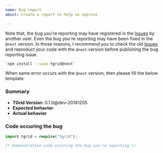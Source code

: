 ```yaml
---
name: Bug report
about: Create a report to help us improve

---
```


Note that, the bug you're reporting may have registered in the [Issues](https://github.com/samchon/tgrid/search?type=Issues) by another user. Even the bug you're reporting may have been fixed in the `@next` version. In those reasons, I recommend you to check the old [Issues](https://github.com/samchon/tgrid/search?type=Issues) and reproduct your code with the `@next` version before publishing the bug reporting issue.

```bash
`npm install --save tgrid@next`
```

When same error occurs with the `@next` version, then please fill the below template:

### Summary
  - **TGrid Version**: 0.1.0@dev-20181205
  - **Expected behavior**: 
  - **Actual behavior**

### Code occuring the bug
```typescript
import tgrid = require("tgrid");

/* Demonstration code occuring the bug you're reporting */
```
